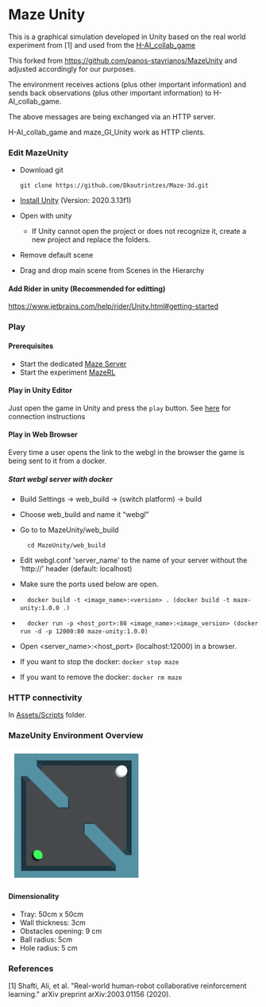 # Maze Unity
This is a graphical simulation developed in Unity based on the real world experiment from [1] and used from the [H-AI_collab_game](https://github.com/ligerfotis/maze_RL_online)

This forked from https://github.com/panos-stavrianos/MazeUnity and adjusted accordingly for our purposes.

The environment receives actions (plus other important information) and sends back observations (plus other important information) to H-AI_collab_game.

The above messages are being exchanged via an HTTP server.

H-AI_collab_game and maze_GI_Unity work as HTTP clients.

### Edit MazeUnity
* Download git
  
      git clone https://github.com/Dkoutrintzes/Maze-3d.git
  
* [Install Unity](https://docs.unity3d.com/2020.1/Documentation/Manual/GettingStartedInstallingHub.html) (Version: 2020.3.13f1)
* Open with unity
  * If Unity cannot open the project or does not recognize it, create a new project and replace the folders.
* Remove default scene
* Drag and drop main scene from Scenes in the Hierarchy

#### Add Rider in unity (Recommended for editting)
https://www.jetbrains.com/help/rider/Unity.html#getting-started

### Play

#### Prerequisites 
* Start the dedicated [Maze Server](https://github.com/panos-stavrianos/maze_server)
* Start the experiment [MazeRL](https://github.com/ligerfotis/maze_RL_online) 

#### Play in Unity Editor
Just open the game in Unity and press the `play` button.
See [here](https://github.com/ligerfotis/MazeUnity/tree/main/Assets/Scripts) for connection instructions

#### Play in Web Browser
Every time a user opens the link to the webgl in the browser the game is being sent to it from a docker.
##### Start webgl server with docker
* Build Settings -> web_build -> (switch platform) -> build
* Choose web_build and name it “webgl”
* Go to to MazeUnity/web_build
        
        cd MazeUnity/web_build
* Edit webgl.conf 'server_name' to the name of your server without the ‘http://’ header (default: localhost)
* Make sure the ports used below are open.
*       docker build -t <image_name>:<version> . (docker build -t maze-unity:1.0.0 .)
*       docker run -p <host_port>:80 <image_name>:<image_version> (docker run -d -p 12000:80 maze-unity:1.0.0)
* Open <server_name>:<host_port> (localhost:12000) in a browser.
* If you want to stop the docker: `docker stop maze`
* If you want to remove the docker: `docker rm maze`

### HTTP connectivity

In [Assets/Scripts](https://github.com/ligerfotis/MazeUnity/tree/main/Assets/Scripts) folder.

### MazeUnity Environment Overview
![MazeUnity](./maze.png)

#### Dimensionality
  * Tray: 50cm x 50cm
  * Wall thickness: 3cm
  * Obstacles opening: 9 cm 
  * Ball radius: 5cm
  * Hole radius: 5 cm

### References
[1] Shafti, Ali, et al. "Real-world human-robot collaborative reinforcement learning." arXiv preprint arXiv:2003.01156 (2020).
